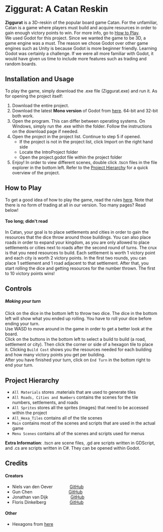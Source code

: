# Ziggurat: A Catan Reskin
**Ziggurat** is a 3D-reskin of the popular board game Catan. 
For the unfamiliar, Catan is a game where players must build and acquire resources in order to gain enough victory points to win. For more info, go to [How to Play](#play).  
We used Godot for this project. Since we wanted the game to be 3D, a game engine was a must. 
The reason we chose Godot over other game engines such as Unity is because Godot is more beginner friendly.
Learning Godot was certainly a challenge. If we were all more familiar with Godot, it would have given us time to include more features such as trading and random boards.

## Installation and Usage
To play the game, simply download the .exe file (Ziggurat.exe) and run it. As for opening the project itself: 

1. Download the entire project.
2. Download the latest **Mono version** of Godot from [here](https://godotengine.org/). 64-bit and 32-bit both work.
3. Open the program. This can differ between operating systems. On Windows, simply run the .exe within the folder. Follow the instructions on the download page if needed.
4. Open the project in the project list. Continue to step 5 if opened.
     - If the project is not in the project list, click Import on the right hand side
     - Locate the IntroProject folder
     - Open the project.godot file within the project folder
5. Enjoy! In order to view different scenes, double click .tscn files in the file explorer in the bottom left. Refer to the [Project Hierarchy](#proj) for a quick overview of the project.

<a name ="play"></a>
## How to Play
To get a good idea of how to play the game, read the rules [here](https://www.catan.com/sites/default/files/2021-06/catan_base_rules_2020_200707.pdf). Note that there is no form of trading at all in our version. Too many pages? Read below!

#### Too long; didn't read
In Catan, your goal is to place settlements and cities in order to gain the resources that the dice throw around those buildings. You can also place roads in order to expand your kingdom, as you are only allowed to place settlements or cities next to roads after the second round of turns. The crux is that you need resources to build. Each settlement is worth 1 victory point and each city is worth 2 victory points. In the first two rounds, you can place 1 settlement and 1 road adjacent to that settlement. After that, you start rolling the dice and getting resources for the number thrown. The first to 10 victory points wins!

## Controls

##### Making your turn
Click on the dice in the bottom left to throw two dice. The dice in the bottom left will show what you ended up rolling. You have to roll your dice before ending your turn.  
Use WASD to move around in the game in order to get a better look at the board.  
Click on the buttons in the bottom left to select a build to build (a road, settlement or city). Then click the corner or side of a hexagon tile to place it.
Clicking `Build Cost` shows you the resources needed for each building and how many victory points you get per building.  
After you have finished your turn, click on `End Turn` in the bottom right to end your turn.




<a name ="proj"></a>
## Project Hierarchy
* `All Materials` stores .materials that are used to generate tiles
* `All Roads, Cities and Numbers` contains the scenes for the tile numbers, settlements, and roads
* `All Sprites` stores all the sprites (images) that need to be accessed within the project
* `All_Hexa_Tiles` contains all of the tile scenes
* `Main` contains most of the scenes and scripts that are used in the actual game
* `Menu Scenes` contains all of the scenes and scripts used for menus 

**Extra Information**: .tscn are scene files, .gd are scripts written in GDScript, and .cs are scripts written in C#. They can be opened within Godot.

## Credits
#### Creators
- Niels van den Oever    [GitHub](https://github.com/n1eles)
- Gun Chen          [GitHub](https://github.com/xGunther)
- Jonathan van Dijk      [GitHub](https://github.com/ThannerJonna)
- Floris Dinkelberg       [GitHub](https://github.com/florisyours)

#### Other
- Hexagons from [here](https://opengameart.org/content/hexagon-kit)
